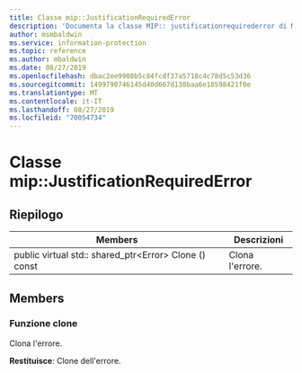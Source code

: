 ```yaml
---
title: Classe mip::JustificationRequiredError
description: 'Documenta la classe MIP:: justificationrequirederror di Microsoft Information Protection (MIP) SDK.'
author: msmbaldwin
ms.service: information-protection
ms.topic: reference
ms.author: mbaldwin
ms.date: 08/27/2019
ms.openlocfilehash: dbac2ee9908b5c84fcdf37a5718c4c78d5c53d36
ms.sourcegitcommit: 1499790746145d40d667d138baa6e18598421f0e
ms.translationtype: MT
ms.contentlocale: it-IT
ms.lasthandoff: 08/27/2019
ms.locfileid: "70054734"
---
```

# <a name="class-mipjustificationrequirederror"></a>Classe mip::JustificationRequiredError 
  
## <a name="summary"></a>Riepilogo
 Members                        | Descrizioni                                
--------------------------------|---------------------------------------------
public virtual std:: shared_ptr\<Error\> Clone () const  |  Clona l'errore.
  
## <a name="members"></a>Members
  
### <a name="clone-function"></a>Funzione clone
Clona l'errore.

  
**Restituisce**: Clone dell'errore.